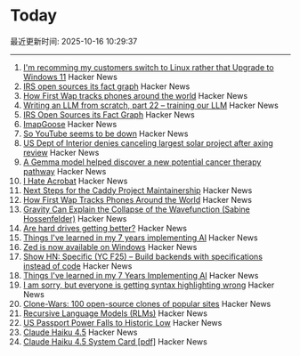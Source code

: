 # Today

最近更新时间: 2025-10-16 10:29:37

--- 
1. [I'm recomming my customers switch to Linux rather that Upgrade to Windows 11](https://www.scottrlarson.com/publications/publication-windows-move-towards-surveillance/) Hacker News
2. [IRS open sources its fact graph](https://github.com/IRS-Public/fact-graph) Hacker News
3. [How First Wap tracks phones around the world](https://www.lighthousereports.com/methodology/surveillance-secrets-explainer/) Hacker News
4. [Writing an LLM from scratch, part 22 – training our LLM](https://www.gilesthomas.com/2025/10/llm-from-scratch-22-finally-training-our-llm) Hacker News
5. [IRS Open Sources its Fact Graph](https://github.com/IRS-Public/fact-graph) Hacker News
6. [ImapGoose](https://whynothugo.nl/journal/2025/10/15/introducing-imapgoose/) Hacker News
7. [So YouTube seems to be down](https://www.youtube.com/) Hacker News
8. [US Dept of Interior denies canceling largest solar project after axing review](https://www.utilitydive.com/news/department-interior-cancels-review-nevada-solar-project-trump/802704/) Hacker News
9. [A Gemma model helped discover a new potential cancer therapy pathway](https://blog.google/technology/ai/google-gemma-ai-cancer-therapy-discovery/) Hacker News
10. [I Hate Acrobat](https://www.vincentuden.xyz/blog/pdf-reader) Hacker News
11. [Next Steps for the Caddy Project Maintainership](https://caddy.community/t/next-steps-for-the-caddy-project-maintainership/33076) Hacker News
12. [How First Wap Tracks Phones Around the World](https://www.lighthousereports.com/methodology/surveillance-secrets-explainer/) Hacker News
13. [Gravity Can Explain the Collapse of the Wavefunction (Sabine Hossenfelder)](https://arxiv.org/abs/2510.11037) Hacker News
14. [Are hard drives getting better?](https://www.backblaze.com/blog/are-hard-drives-getting-better-lets-revisit-the-bathtub-curve/) Hacker News
15. [Things I've learned in my 7 years implementing AI](https://www.jampa.dev/p/llms-and-the-lessons-we-still-havent) Hacker News
16. [Zed is now available on Windows](https://zed.dev/blog/zed-for-windows-is-here) Hacker News
17. [Show HN: Specific (YC F25) – Build backends with specifications instead of code](https://specific.dev/) Hacker News
18. [Things I've learned in my 7 Years Implementing AI](https://www.jampa.dev/p/llms-and-the-lessons-we-still-havent) Hacker News
19. [I am sorry, but everyone is getting syntax highlighting wrong](https://tonsky.me/blog/syntax-highlighting/) Hacker News
20. [Clone-Wars: 100 open-source clones of popular sites](https://github.com/GorvGoyl/Clone-Wars) Hacker News
21. [Recursive Language Models (RLMs)](https://alexzhang13.github.io/blog/2025/rlm/) Hacker News
22. [US Passport Power Falls to Historic Low](https://www.henleyglobal.com/newsroom/press-releases/henley-global-mobility-report-oct-2025) Hacker News
23. [Claude Haiku 4.5](https://www.anthropic.com/news/claude-haiku-4-5) Hacker News
24. [Claude Haiku 4.5 System Card [pdf]](https://assets.anthropic.com/m/99128ddd009bdcb/original/Claude-Haiku-4-5-System-Card.pdf) Hacker News
